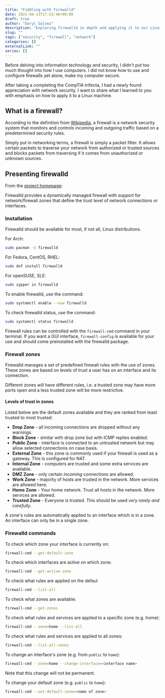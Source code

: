 ```yaml
---
title: "Fiddling with firewalld"
date: 2021-04-13T17:53:46+08:00
draft: true
author: "Daryl Galvez" 
description: "Exploring firewalld in depth and applying it to our Linux distro."
slug: "" 
tags: ["security", "firewall", "network"]
categories: []
externalLink: ""
series: []
---
```


Before delving into information technology and security, I didn't put too much thought into how I use computers. I did not know how to use and configure firewalls yet alone, make my computer secure. 

After taking a completing the CompTIA trifecta, I had a newly found appreciation with network security. I want to share what I learned to you with emphasis on how to apply it to a Linux machine.

## What is a firewall?

According to the definition from [Wikipedia](https://en.wikipedia.org), a firewall is a network security system that monitors and controls incoming and outgoing traffic based on a predetermined security rules.

Simply put in networking terms, a firewall is simply a packet filter. It allows certain packets to traverse your network from authorized or trusted sources and blocks packets from traversing if it comes from unauthorized or unknown sources.

## Presenting firewalld

From the [project homepage](https://firewalld.org):

Firewalld provides a dynamically managed firewall with support for network/firewall zones that define the trust level of network connections or interfaces. 

### Installation

Firewalld should be available for most, if not all, Linux distributions.

For Arch:

```sh
sudo pacman -S firewalld
```

For Fedora, CentOS, RHEL:

```sh
sudo dnf install firewalld
```

For openSUSE, SLE:

```sh
sudo zypper in firewalld
```

To enable firewalld, use the command: 

```sh
sudo systemctl enable --now firewalld
```

To check firewalld status, use the command: 

```sh
sudo systemctl status firewalld
```

Firewall rules can be controlled with the `firewall-cmd` command in your terminal. If you want a GUI interface, `firewall-config` is available for your use and should come preinstalled with the firewalld package.

### Firewall zones

Firewalld manages a set of predefined firewall rules with the use of zones. These zones are based on levels of trust a user has on an interface and its connection. 

Different zones will have different rules, i.e. a trusted zone may have more ports open and a less trusted zone will be more restrictive.

#### Levels of trust in zones

Listed below are the default zones available and they are ranked from least trusted to most trusted:

+ **Drop Zone** - all incoming connections are dropped without any warnings.
+ **Block Zone** - similar with drop zone but with ICMP replies enabled.
+ **Public Zone** - interface is connected to an untrusted network but may allow selected connections on case basis. 
+ **External Zone** - this zone is commonly used if your firewall is used as a gateway. This is configured for NAT. 
+ **Internal Zone** - computers are trusted and some extra services are available.
+ **DMZ Zone** - only certain _incoming_ connections are allowed.
+ **Work Zone** - majority of hosts are trusted in the network. More services are allowed here.
+ **Home Zone** - Your home network. Trust all hosts in the network. More services are allowed.
+ **Trusted Zone** - Everyone is trusted. This should be used _very rarely and carefully_.

A zone's rules are automatically applied to an interface which is in a zone. An interface can only be in a single zone.

### Firewalld commands

To check which zone your interface is currently on:

```sh
firewall-cmd --get-default-zone
```

To check which interfaces are active on which zone:

```sh
firewall-cmd --get-active-zone
```

To check what rules are applied on the defaul

```sh
firewall-cmd --list-all
```

To check what zones are available:

```sh
firewall-cmd --get-zones
```

To check what rules and services are applied to a specific zone (e.g. home):

```sh
firewall-cmd --zone=home --list-all
```

To check what rules and services are applied to all zones:

```sh
firewall-cmd --list-all-zones
```

To change an interface's zone (e.g. from `public`  to `home`):

```sh
firewall-cmd --zone=home --change-interface=<interface name>
```

Note that this change will not be permanent.

  
To change your default zone (e.g. `public` to `home`):

```sh
firewall-cmd --set-default-zone=<name of zone>
```
